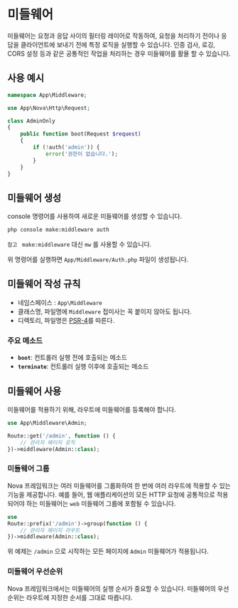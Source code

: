 # 미들웨어

미들웨어는 요청과 응답 사이의 필터링 레이어로 작동하여, 요청을 처리하기 전이나 응답을 클라이언트에 보내기 전에 특정 로직을 실행할 수 있습니다. 
인증 검사, 로깅, CORS 설정 등과 같은 공통적인 작업을 처리하는 경우 미들웨어를 활욜 할 수 있습니다.

## 사용 예시

```php
namespace App\Middleware;

use App\Nova\Http\Request;

class AdminOnly
{
    public function boot(Request $request)
    {
        if (!auth('admin')) {
            error('권한이 없습니다.');
        }
    }
}
```


## 미들웨어 생성

console 명령어를 사용하여 새로운 미들웨어를 생성할 수 있습니다.

```bash
php console make:middleware auth
```
`참고 ` `make:middleware` 대신 `mw` 를 사용할 수 있습니다.

위 명령어를 실행하면 `App/Middleware/Auth.php` 파일이 생성됩니다.


## 미들웨어 작성 규칙

- 네임스페이스 : `App\Middleware`
- 클래스명, 파일명에 `Middleware` 접미사는 꼭 붙이지 않아도 됩니다.
- 디렉토리, 파일명은 [PSR-4](https://www.php-fig.org/psr/psr-4/)를 따른다.

### 주요 메소드

- **`boot`**: 컨트롤러 실행 전에 호출되는 메소드
- **`terminate`**: 컨트롤러 실행 이후에 호출되는 메소드


## 미들웨어 사용

미들웨어를 적용하기 위해, 라우트에 미들웨어를 등록해야 합니다.

```php
use App\Middleware\Admin;

Route::get('/admin', function () {
    // 관리자 페이지 로직
})->middleware(Admin::class);
```

### 미들웨어 그룹

Nova 프레임워크는 여러 미들웨어를 그룹화하여 한 번에 여러 라우트에 적용할 수 있는 기능을 제공합니다. 예를 들어, 웹 애플리케이션의 모든 HTTP 요청에 공통적으로 적용되어야 하는 미들웨어는 `web` 미들웨어 그룹에 포함될 수 있습니다.

```php
use 
Route::prefix('/admin')->group(function () {
    // 관리자 페이지 라우트
})->middleware(Admin::class);
```

위 예제는 `/admin` 으로 시작하는 모든 페이지에 `Admin` 미들웨어가 적용됩니다.


### 미들웨어 우선순위

Nova 프레임워크에서는 미들웨어의 실행 순서가 중요할 수 있습니다. 미들웨어의 우선순위는 라우트에 지정한 순서를 그대로 따릅니다.
